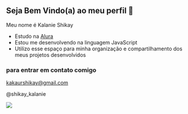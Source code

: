 ## Seja Bem Vindo(a) ao meu perfil 🌻

Meu nome é Kalanie Shikay

- Estudo na [Alura](https://www.alura.com.br)
- Estou me desenvolvendo na linguagem JavaScript  
- Utilizo esse espaço para minha organização e compartilhamento dos meus projetos desenvolvidos

### para entrar em contato comigo

kakaurshikay@gmail.com

@shikay_kalanie

![](https://media1.tenor.com/m/CsuLEmWlHfcAAAAC/hot.gif)
